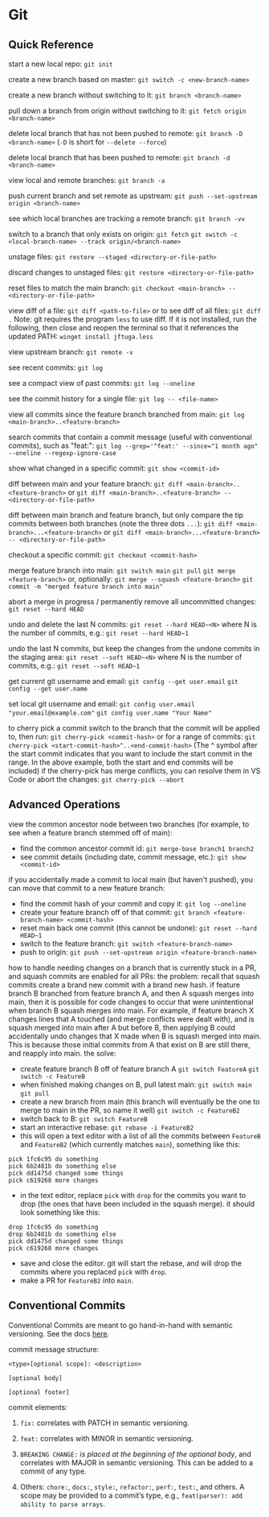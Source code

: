 # Git

## Quick Reference

start a new local repo:
`git init`

create a new branch based on master:
`git switch -c <new-branch-name>`

create a new branch without switching to it:
`git branch <branch-name>`

pull down a branch from origin without switching to it:
`git fetch origin <branch-name>`

delete local branch that has not been pushed to remote:
`git branch -D <branch-name>`
(`-D` is short for `--delete --force`)

delete local branch that has been pushed to remote:
`git branch -d <branch-name>`

view local and remote branches:
`git branch -a`

push current branch and set remote as upstream:
`git push --set-upstream origin <branch-name>`

see which local branches are tracking a remote branch:
`git branch -vv`

switch to a branch that only exists on origin:
`git fetch`
`git switch -c <local-branch-name> --track origin/<branch-name>`

unstage files:
`git restore --staged <directory-or-file-path>`

discard changes to unstaged files:
`git restore <directory-or-file-path>`

reset files to match the main branch:
`git checkout <main-branch> -- <directory-or-file-path>`

view diff of a file:
`git diff <path-to-file>`
or to see diff of all files:
`git diff .`
Note: git requires the program `less` to use diff. If it is not installed, run the following, then close and reopen the terminal so that it references the updated PATH:
`winget install jftuga.less`

view upstream branch:
`git remote -v`

see recent commits:
`git log`

see a compact view of past commits:
`git log --oneline`

see the commit history for a single file:
`git log -- <file-name>`

view all commits since the feature branch branched from main:
`git log <main-branch>..<feature-branch>`

search commits that contain a commit message (useful with conventional commits), such as "feat:":
`git log --grep='^feat:' --since="1 month ago" --oneline --regexp-ignore-case`

show what changed in a specific commit:
`git show <commit-id>`

diff between main and your feature branch:
`git diff <main-branch>..<feature-branch>`
or `git diff <main-branch>..<feature-branch> -- <directory-or-file-path>`

diff between main branch and feature branch, but only compare the tip commits between both branches (note the three dots `...`):
`git diff <main-branch>...<feature-branch>`
or `git diff <main-branch>...<feature-branch> -- <directory-or-file-path>`

checkout a specific commit:
`git checkout <commit-hash>`

merge feature branch into main:
`git switch main`
`git pull`
`git merge <feature-branch>`
or, optionally: `git merge --squash <feature-branch>`
`git commit -m "merged feature branch into main"`

abort a merge in progress / permanently remove all uncommitted changes:
`git reset --hard HEAD`

undo and delete the last N commits:
`git reset --hard HEAD~<N>`
where N is the number of commits, e.g.: `git reset --hard HEAD~1`

undo the last N commits, but keep the changes from the undone commits in the staging area:
`git reset --soft HEAD~<N>`
where N is the number of commits, e.g.: `git reset --soft HEAD~1`

get current git username and email:
`git config --get user.email`
`git config --get user.name`

set local git username and email:
`git config user.email "your.email@example.com"`
`git config user.name "Your Name"`

to cherry pick a commit switch to the branch that the commit will be applied to, then run:
`git cherry-pick <commit-hash>`
or for a range of commits:
`git cherry-pick <start-commit-hash>^..<end-commit-hash>`
(The ^ symbol after the start commit indicates that you want to include the start commit in the range. In the above example, both the start and end commits will be included)
if the cherry-pick has merge conflicts, you can resolve them in VS Code or abort the changes:
`git cherry-pick --abort`

## Advanced Operations

view the common ancestor node between two branches (for example, to see when a feature branch stemmed off of main):
- find the common ancestor commit id: `git merge-base branch1 branch2`
- see commit details (including date, commit message, etc.): `git show <commit-id>`

if you accidentally made a commit to local main (but haven't pushed), you can move that commit to a new feature branch:
- find the commit hash of your commit and copy it: `git log --oneline`
- create your feature branch off of that commit: `git branch <feature-branch-name> <commit-hash>`
- reset main back one commit (this cannot be undone): `git reset --hard HEAD~1`
- switch to the feature branch: `git switch <feature-branch-name>`
- push to origin: `git push --set-upstream origin <feature-branch-name>`

how to handle needing changes on a branch that is currently stuck in a PR, and squash commits are enabled for all PRs:
the problem: recall that squash commits create a brand new commit with a brand new hash. if feature branch B branched from feature branch A, and then A squash merges into main, then it is possible for code changes to occur that were unintentional when branch B squash merges into main. For example, if feature branch X changes lines that A touched (and merge conflicts were dealt with), and is squash merged into main after A but before B, then applying B could accidentally undo changes that X made when B is squash merged into main. This is because those initial commits from A that exist on B are still there, and reapply into main.
the solve:
- create feature branch B off of feature branch A
`git switch FeatureA`
`git switch -c FeatureB`
- when finished making changes on B, pull latest main:
`git switch main`
`git pull`
- create a new branch from main (this branch will eventually be the one to merge to main in the PR, so name it well)
`git switch -c FeatureB2`
- switch back to B:
`git switch FeatureB`
- start an interactive rebase:
`git rebase -i FeatureB2`
- this will open a text editor with a list of all the commits between `FeatureB` and `FeatureB2` (which currently matches `main`), something like this:
```
pick 1fc6c95 do something
pick 6b2481b do something else
pick dd1475d changed some things
pick c619268 more changes
```
- in the text editor, replace `pick` with `drop` for the commits you want to drop (the ones that have been included in the squash merge). it should look something like this:
```
drop 1fc6c95 do something
drop 6b2481b do something else
pick dd1475d changed some things
pick c619268 more changes
```
- save and close the editor. git will start the rebase, and will drop the commits where you replaced `pick` with `drop`.
- make a PR for `FeatureB2` into `main`.

## Conventional Commits

Conventional Commits are meant to go hand-in-hand with semantic versioning. See the docs [here](https://www.conventionalcommits.org/en/v1.0.0-beta.2/).

commit message structure:
```
<type>[optional scope]: <description>

[optional body]

[optional footer]
```

commit elements:
1. `fix:` correlates with PATCH in semantic versioning.

2. `feat:` correlates with MINOR in semantic versioning.

3. `BREAKING CHANGE:` *is placed at the beginning of the optional body*, and correlates with MAJOR in semantic versioning. This can be added to a commit of any type.

4. Others: `chore:`, `docs:`, `style:`, `refactor:`, `perf:`, `test:`, and others. A scope may be provided to a commit’s type, e.g., `feat(parser): add ability to parse arrays`.
